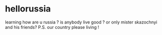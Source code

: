 # hellorussia
learning
how are u russia ? 
is anybody live good ? or only mister skazochnyi and his friends?
P.S.
our country please living !
